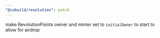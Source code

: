 ```yaml
---
"@cobuild/revolution": patch
---
```


make RevolutionPoints owner and minter set to `initialOwner` to start to allow for airdrop
